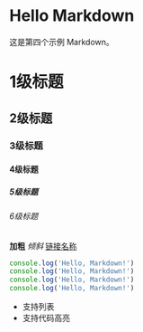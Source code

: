 # Hello Markdown

这是第四个示例 Markdown。
# 1级标题
## 2级标题
### 3级标题
#### 4级标题
##### 5级标题
###### 6级标题
**加粗**
*倾斜*
[链接名称](链接url)
```js
console.log('Hello, Markdown!')
console.log('Hello, Markdown!')
console.log('Hello, Markdown!')
console.log('Hello, Markdown!')
```
- 支持列表
- 支持代码高亮